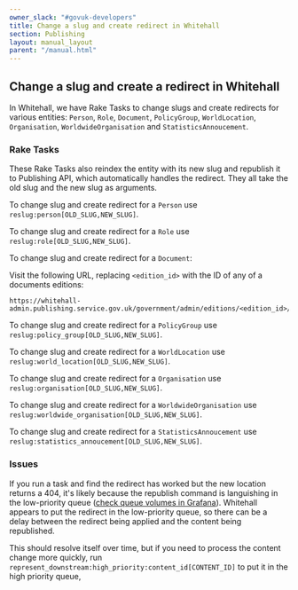 ```yaml
---
owner_slack: "#govuk-developers"
title: Change a slug and create redirect in Whitehall
section: Publishing
layout: manual_layout
parent: "/manual.html"
---
```


## Change a slug and create a redirect in Whitehall

In Whitehall, we have Rake Tasks to change slugs and create redirects for
various entities: `Person`, `Role`, `Document`, `PolicyGroup`, `WorldLocation`,
`Organisation`, `WorldwideOrganisation` and `StatisticsAnnoucement`.

### Rake Tasks

These Rake Tasks also reindex the entity with its new slug and republish it to
Publishing API, which automatically handles the redirect. They all take the old
slug and the new slug as arguments.

To change slug and create redirect for a `Person` use `reslug:person[OLD_SLUG,NEW_SLUG]`.

To change slug and create redirect for a `Role` use `reslug:role[OLD_SLUG,NEW_SLUG]`.

To change slug and create redirect for a `Document`:

Visit the following URL, replacing `<edition_id>` with the ID of any of a documents editions:

```
https://whitehall-admin.publishing.service.gov.uk/government/admin/editions/<edition_id>/edit_slug
```

To change slug and create redirect for a `PolicyGroup` use `reslug:policy_group[OLD_SLUG,NEW_SLUG]`.

To change slug and create redirect for a `WorldLocation` use `reslug:world_location[OLD_SLUG,NEW_SLUG]`.

To change slug and create redirect for a `Organisation` use `reslug:organisation[OLD_SLUG,NEW_SLUG]`.

To change slug and create redirect for a `WorldwideOrganisation` use `reslug:worldwide_organisation[OLD_SLUG,NEW_SLUG]`.

To change slug and create redirect for a `StatisticsAnnoucement` use `reslug:statistics_annoucement[OLD_SLUG,NEW_SLUG]`.

### Issues

If you run a task and find the redirect has worked but the new location returns
a 404, it's likely because the republish command is languishing in the
low-priority queue ([check queue volumes in Grafana][grafana-queue-volumes]).
Whitehall appears to put the redirect in the low-priority queue, so there can
be a delay between the redirect being applied and the content being republished.

This should resolve itself over time, but if you need to process the content
change more quickly, run `represent_downstream:high_priority:content_id[CONTENT_ID]`
to put it in the high priority queue,

[grafana-queue-volumes]: https://grafana.production.govuk.digital/dashboard/file/sidekiq.json?refresh=1m&orgId=1&var-Application=publishing-api&var-Queues=All&from=now-30m&to=now
